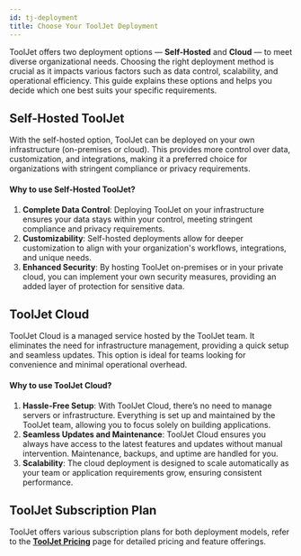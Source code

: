 ```yaml
---
id: tj-deployment
title: Choose Your ToolJet Deployment
---
```


ToolJet offers two deployment options — **Self-Hosted** and **Cloud** — to meet diverse organizational needs. Choosing the right deployment method is crucial as it impacts various factors such as data control, scalability, and operational efficiency. This guide explains these options and helps you decide which one best suits your specific requirements.

<div style={{paddingTop:'24px'}}>

## Self-Hosted ToolJet

With the self-hosted option, ToolJet can be deployed on your own infrastructure (on-premises or cloud). This provides more control over data, customization, and integrations, making it a preferred choice for organizations with stringent compliance or privacy requirements.

#### Why to use Self-Hosted ToolJet?

1. **Complete Data Control**: Deploying ToolJet on your infrastructure ensures your data stays within your control, meeting stringent compliance and privacy requirements.
2. **Customizability**: Self-hosted deployments allow for deeper customization to align with your organization's workflows, integrations, and unique needs.
3. **Enhanced Security**: By hosting ToolJet on-premises or in your private cloud, you can implement your own security measures, providing an added layer of protection for sensitive data.

</div>

<div style={{paddingTop:'24px'}}>

## ToolJet Cloud

ToolJet Cloud is a managed service hosted by the ToolJet team. It eliminates the need for infrastructure management, providing a quick setup and seamless updates. This option is ideal for teams looking for convenience and minimal operational overhead.

#### Why to use ToolJet Cloud?

1. **Hassle-Free Setup**: With ToolJet Cloud, there’s no need to manage servers or infrastructure. Everything is set up and maintained by the ToolJet team, allowing you to focus solely on building applications.
2. **Seamless Updates and Maintenance**: ToolJet Cloud ensures you always have access to the latest features and updates without manual intervention. Maintenance, backups, and uptime are handled for you.
3. **Scalability**: The cloud deployment is designed to scale automatically as your team or application requirements grow, ensuring consistent performance.

</div>

<div style={{paddingTop:'24px'}}>

## ToolJet Subscription Plan

ToolJet offers various subscription plans for both deployment models, refer to the **[ToolJet Pricing](https://www.tooljet.com/pricing)** page for detailed pricing and feature offerings.

</div>
